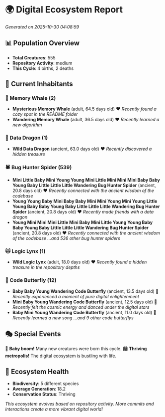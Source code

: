 # 🌍 Digital Ecosystem Report
*Generated on 2025-10-30 04:08:59*

## 📊 Population Overview
- **Total Creatures**: 555
- **Repository Activity**: medium
- **This Cycle**: 4 births, 2 deaths

## 👥 Current Inhabitants

### 🐋 Memory Whale (2)
- **Mysterious Memory Whale** (adult, 64.5 days old) ❤️
  *Recently found a cozy spot in the README folder*
- **Wandering Memory Whale** (adult, 36.5 days old) ❤️
  *Recently learned a new algorithm*

### 🐉 Data Dragon (1)
- **Wild Data Dragon** (ancient, 63.0 days old) ❤️
  *Recently discovered a hidden treasure*

### 🕷️ Bug Hunter Spider (539)
- **Mini Little Baby Mini Young Young Mini Little Mini Mini Mini Baby Baby Young Baby Little Little Little Wandering Bug Hunter Spider** (ancient, 20.8 days old) ❤️
  *Recently connected with the ancient wisdom of the codebase*
- **Young Young Baby Mini Baby Baby Mini Mini Young Mini Young Little Young Baby Baby Young Baby Little Little Little Wandering Bug Hunter Spider** (ancient, 20.8 days old) ❤️
  *Recently made friends with a data dragon*
- **Young Mini Mini Mini Little Mini Baby Mini Little Young Young Baby Baby Young Baby Little Little Little Wandering Bug Hunter Spider** (ancient, 20.8 days old) ❤️
  *Recently connected with the ancient wisdom of the codebase*
  *...and 536 other bug hunter spiders*

### 🐱 Logic Lynx (1)
- **Wild Logic Lynx** (adult, 18.0 days old) ❤️
  *Recently found a hidden treasure in the repository depths*

### 🦋 Code Butterfly (12)
- **Baby Baby Young Wandering Code Butterfly** (ancient, 13.5 days old) 💛
  *Recently experienced a moment of pure digital enlightenment*
- **Mini Baby Young Wandering Code Butterfly** (ancient, 12.5 days old) 💛
  *Recently felt the cosmic energy and danced under the digital stars*
- **Baby Mini Young Wandering Code Butterfly** (ancient, 11.0 days old) 💛
  *Recently learned a new song*
  *...and 9 other code butterflys*

## 🎭 Special Events

🎉 **Baby boom!** Many new creatures were born this cycle.
🏙️ **Thriving metropolis!** The digital ecosystem is bustling with life.

## 🔬 Ecosystem Health
- **Biodiversity**: 5 different species
- **Average Generation**: 18.2
- **Conservation Status**: Thriving

*This ecosystem evolves based on repository activity. More commits and interactions create a more vibrant digital world!*